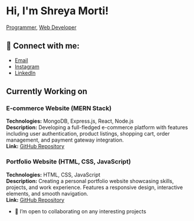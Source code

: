 # Hi, I'm Shreya Morti!  
[Programmer](https://github.com/shreyamorti28), [Web Developer](https://github.com/shreyamorti28)

## 🤳 Connect with me:
- [Email](mailto:shreyamorti@gmail.com)
- [Instagram](https://www.instagram.com/shreyamorti28/)
- [LinkedIn](https://linkedin.com/in/shreyamorti28)

## Currently Working on
### E-commerce Website (MERN Stack)
**Technologies:** MongoDB, Express.js, React, Node.js  
**Description:** Developing a full-fledged e-commerce platform with features including user authentication, product listings, shopping cart, order management, and payment gateway integration.  
**Link:** [GitHub Repository](https://github.com/shreyamorti28/Ecommerce.git)

### Portfolio Website (HTML, CSS, JavaScript)
**Technologies:** HTML, CSS, JavaScript  
**Description:** Creating a personal portfolio website showcasing skills, projects, and work experience. Features a responsive design, interactive elements, and smooth navigation.  
**Link:** [GitHub Repository](https://github.com/shreyamorti28/my_portfolio.git)

- 👯 I’m open to collaborating on any interesting projects
